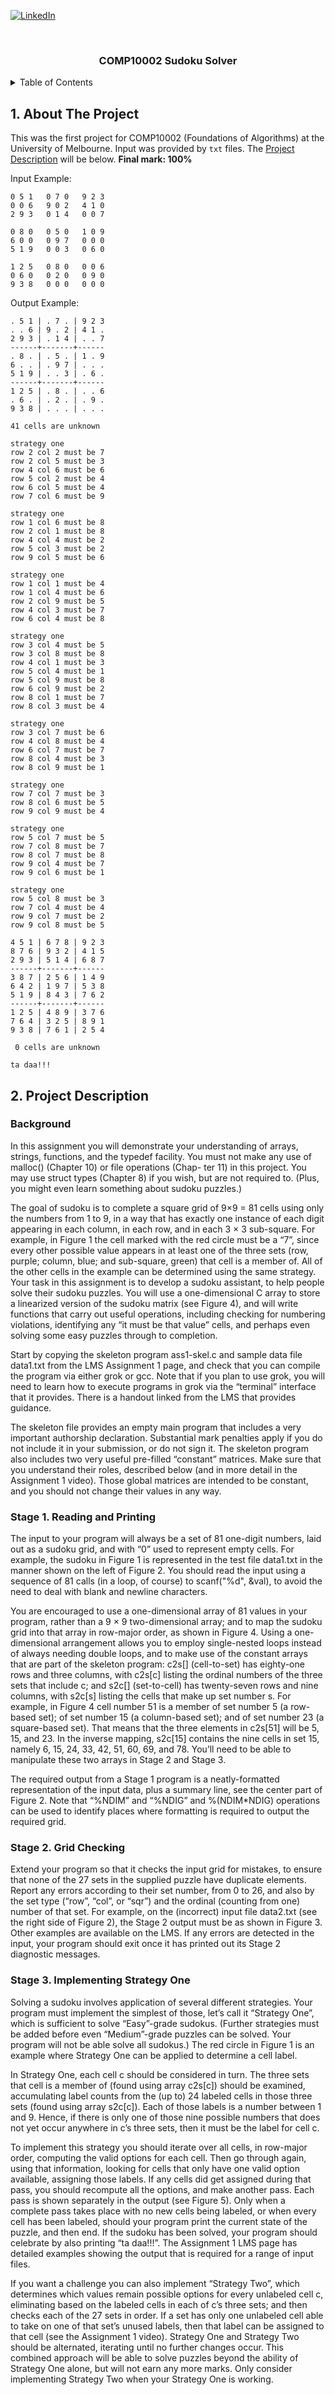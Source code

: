 <div id="top"></div>
<!--
*** Thanks for checking out the Best-README-Template. If you have a suggestion
*** that would make this better, please fork the repo and create a pull request
*** or simply open an issue with the tag "enhancement".
*** Don't forget to give the project a star!
*** Thanks again! Now go create something AMAZING! :D
-->



<!-- PROJECT SHIELDS -->
<!--
*** I'm using markdown "reference style" links for readability.
*** Reference links are enclosed in brackets [ ] instead of parentheses ( ).
*** See the bottom of this document for the declaration of the reference variables
*** for contributors-url, forks-url, etc. This is an optional, concise syntax you may use.
*** https://www.markdownguide.org/basic-syntax/#reference-style-links
-->

[![LinkedIn][linkedin-shield]][linkedin-url]



<!-- PROJECT LOGO -->
<br />
<div align="center">

<h3 align="center">COMP10002 Sudoku Solver</h3>
</div>



<!-- TABLE OF CONTENTS -->
<details>
<summary>Table of Contents</summary>
  
- [1. About The Project](#1-about-the-project)
- [2. Project Description](#2-project-description)
  * [Background](#background)
  * [Stage 1. Reading and Printing](#stage-1-reading-and-printing)
  * [Stage 2. Grid Checking](#stage-2-grid-checking)
  * [Stage 3. Implementing Strategy One](#stage-3-implementing-strategy-one)
  
</details>

## 1. About The Project
This was the first project for COMP10002 (Foundations of Algorithms) at the University of Melbourne. Input was provided by `txt` files. The <a href="#2-project-description">Project Description</a> will be below. <b> Final mark: 100% </b>

Input Example:
```
0 5 1   0 7 0   9 2 3
0 0 6   9 0 2   4 1 0
2 9 3   0 1 4   0 0 7

0 8 0   0 5 0   1 0 9
6 0 0   0 9 7   0 0 0
5 1 9   0 0 3   0 6 0

1 2 5   0 8 0   0 0 6
0 6 0   0 2 0   0 9 0
9 3 8   0 0 0   0 0 0

```

Output Example:
```
. 5 1 | . 7 . | 9 2 3
. . 6 | 9 . 2 | 4 1 .
2 9 3 | . 1 4 | . . 7
------+-------+------
. 8 . | . 5 . | 1 . 9
6 . . | . 9 7 | . . .
5 1 9 | . . 3 | . 6 .
------+-------+------
1 2 5 | . 8 . | . . 6
. 6 . | . 2 . | . 9 .
9 3 8 | . . . | . . .

41 cells are unknown

strategy one
row 2 col 2 must be 7
row 2 col 5 must be 3
row 4 col 6 must be 6
row 5 col 2 must be 4
row 6 col 5 must be 4
row 7 col 6 must be 9

strategy one
row 1 col 6 must be 8
row 2 col 1 must be 8
row 4 col 4 must be 2
row 5 col 3 must be 2
row 9 col 5 must be 6

strategy one
row 1 col 1 must be 4
row 1 col 4 must be 6
row 2 col 9 must be 5
row 4 col 3 must be 7
row 6 col 4 must be 8

strategy one
row 3 col 4 must be 5
row 3 col 8 must be 8
row 4 col 1 must be 3
row 5 col 4 must be 1
row 5 col 9 must be 8
row 6 col 9 must be 2
row 8 col 1 must be 7
row 8 col 3 must be 4

strategy one
row 3 col 7 must be 6
row 4 col 8 must be 4
row 6 col 7 must be 7
row 8 col 4 must be 3
row 8 col 9 must be 1

strategy one
row 7 col 7 must be 3
row 8 col 6 must be 5
row 9 col 9 must be 4

strategy one
row 5 col 7 must be 5
row 7 col 8 must be 7
row 8 col 7 must be 8
row 9 col 4 must be 7
row 9 col 6 must be 1

strategy one
row 5 col 8 must be 3
row 7 col 4 must be 4
row 9 col 7 must be 2
row 9 col 8 must be 5

4 5 1 | 6 7 8 | 9 2 3
8 7 6 | 9 3 2 | 4 1 5
2 9 3 | 5 1 4 | 6 8 7
------+-------+------
3 8 7 | 2 5 6 | 1 4 9
6 4 2 | 1 9 7 | 5 3 8
5 1 9 | 8 4 3 | 7 6 2
------+-------+------
1 2 5 | 4 8 9 | 3 7 6
7 6 4 | 3 2 5 | 8 9 1
9 3 8 | 7 6 1 | 2 5 4

 0 cells are unknown

ta daa!!!

```

## 2. Project Description
### Background
In this assignment you will demonstrate your understanding of arrays, strings, functions, and the typedef facility. You must not make any use of malloc() (Chapter 10) or file operations (Chap- ter 11) in this project. You may use struct types (Chapter 8) if you wish, but are not required to. (Plus, you might even learn something about sudoku puzzles.)

The goal of sudoku is to complete a square grid of 9×9 = 81 cells using only the numbers from 1 to 9, in a way that has exactly one instance of each digit appearing in each column, in each row, and in each 3 × 3 sub-square. For example, in Figure 1 the cell marked with the red circle must be a “7”, since every other possible value appears in at least one of the three sets (row, purple; column, blue; and sub-square, green) that cell is a member of. All of the other cells in the example can be determined using the same strategy.
Your task in this assignment is to develop a sudoku assistant, to help people solve their sudoku puzzles. You will
use a one-dimensional C array to store a linearized version of the sudoku matrix (see Figure 4), and will write functions that carry out useful operations, including checking for numbering violations, identifying any “it must be that value” cells, and perhaps even solving some easy puzzles through to completion.

Start by copying the skeleton program ass1-skel.c and sample data file data1.txt from the LMS Assignment 1 page, and check that you can compile the program via either grok or gcc. Note that if you plan to use grok, you will need to learn how to execute programs in grok via the “terminal” interface that it provides. There is a handout linked from the LMS that provides guidance.

The skeleton file provides an empty main program that includes a very important authorship declaration. Substantial mark penalties apply if you do not include it in your submission, or do not sign it. The skeleton program also includes two very useful pre-filled “constant” matrices. Make sure that you understand their roles, described below (and in more detail in the Assignment 1 video). Those global matrices are intended to be constant, and you should not change their values in any way.

### Stage 1. Reading and Printing
The input to your program will always be a set of 81 one-digit numbers, laid out as a sudoku grid, and with “0” used to represent empty cells. For example, the sudoku in Figure 1 is represented in the test file data1.txt in the manner shown on the left of Figure 2. You should read the input using a sequence of 81 calls (in a loop, of course) to scanf("%d", &val), to avoid the need to deal with blank and newline characters.

You are encouraged to use a one-dimensional array of 81 values in your program, rather than a 9 × 9 two-dimensional array; and to map the sudoku grid into that array in row-major order, as shown in Figure 4. Using a one-dimensional arrangement allows you to employ single-nested loops instead of always needing double loops, and to make use of the constant arrays that are part of the skeleton program: c2s[] (cell-to-set) has eighty-one rows and three columns, with c2s[c] listing the ordinal numbers of the three sets that include c; and s2c[] (set-to-cell) has twenty-seven rows and nine columns, with s2c[s] listing the cells that make up set number s. For example, in Figure 4 cell number 51 is a member of set number 5 (a row-based set); of set number 15 (a column-based set); and of set number 23 (a square-based set). That means that the three elements in c2s[51] will be 5, 15, and 23. In the inverse mapping, s2c[15] contains the nine cells in set 15, namely 6, 15, 24, 33, 42, 51, 60, 69, and 78. You’ll need to be able to manipulate these two arrays in Stage 2 and Stage 3.

The required output from a Stage 1 program is a neatly-formatted representation of the input data, plus a summary line, see the center part of Figure 2. Note that “%NDIM” and “%NDIG” and %(NDIM*NDIG) operations can be used to identify places where formatting is required to output the required grid.

### Stage 2. Grid Checking
Extend your program so that it checks the input grid for mistakes, to ensure that none of the 27 sets in the supplied puzzle have duplicate elements. Report any errors according to their set number, from 0 to 26, and also by the set type (“row”, “col”, or “sqr”) and the ordinal (counting from one) number of that set. For example, on the (incorrect) input file data2.txt (see the right side of Figure 2), the Stage 2 output must be as shown in Figure 3. Other examples are available on the LMS. If any errors are detected in the input, your program should exit once it has printed out its Stage 2 diagnostic messages.

### Stage 3. Implementing Strategy One
Solving a sudoku involves application of several different strategies. Your program must implement the simplest of those, let’s call it “Strategy One”, which is sufficient to solve “Easy”-grade sudokus. (Further strategies must be added before even “Medium”-grade puzzles can be solved. Your program will not be able solve all sudokus.) The red circle in Figure 1 is an example where Strategy One can be applied to determine a cell label.

In Strategy One, each cell c should be considered in turn. The three sets that cell is a member of (found using array c2s[c]) should be examined, accumulating label counts from the (up to) 24 labeled cells in those three sets (found using array s2c[c]). Each of those labels is a number between 1 and 9. Hence, if there is only one of those nine possible numbers that does not yet occur anywhere in c’s three sets, then it must be the label for cell c.

To implement this strategy you should iterate over all cells, in row-major order, computing the valid options for each cell. Then go through again, using that information, looking for cells that only have one valid option available, assigning those labels. If any cells did get assigned during that pass, you should recompute all the options, and make another pass. Each pass is shown separately in the output (see Figure 5). Only when a complete pass takes place with no new cells being labeled, or when every cell has been labeled, should your program print the current state of the puzzle, and then end. If the sudoku has been solved, your program should celebrate by also printing “ta daa!!!”. The Assignment 1 LMS page has detailed examples showing the output that is required for a range of input files.

If you want a challenge you can also implement “Strategy Two”, which determines which values remain possible options for every unlabeled cell c, eliminating based on the labeled cells in each of c’s three sets; and then checks each of the 27 sets in order. If a set has only one unlabeled cell able to take on one of that set’s unused labels, then that label can be assigned to that cell (see the Assignment 1 video). Strategy One and Strategy Two should be alternated, iterating until no further changes occur. This combined approach will be able to solve puzzles beyond the ability of Strategy One alone, but will not earn any more marks. Only consider implementing Strategy Two when your Strategy One is working.


<!-- MARKDOWN LINKS & IMAGES -->
<!-- https://www.markdownguide.org/basic-syntax/#reference-style-links -->

[linkedin-shield]: https://img.shields.io/badge/-LinkedIn-black.svg?style=for-the-badge&logo=linkedin&colorB=555
[linkedin-url]: https://www.linkedin.com/in/arsamsamadi/

